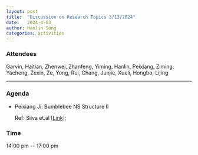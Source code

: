```yaml
---
layout: post
title:  "Discussion on Research Topics 3/13/2024"
date:   2024-4-03
author: Hanlin Song
categories: activities
---
```


### Attendees

Garvin, Haitian, Zhenwei, Zhanfeng, Yiming, Hanlin, Peixiang, Ziming, Yacheng, Zexin, Ze, Yong, Rui, Chang, Junjie, Xueli, Hongbo, Lijing

---

### Agenda

- Peixiang Ji: Bumblebee NS Structure Ⅱ
    
    Ref: Silva et.al [[Link](https://journals.aps.org/prd/abstract/10.1103/PhysRevD.105.024046)];
    

### Time

14:00 pm -- 17:00 pm

